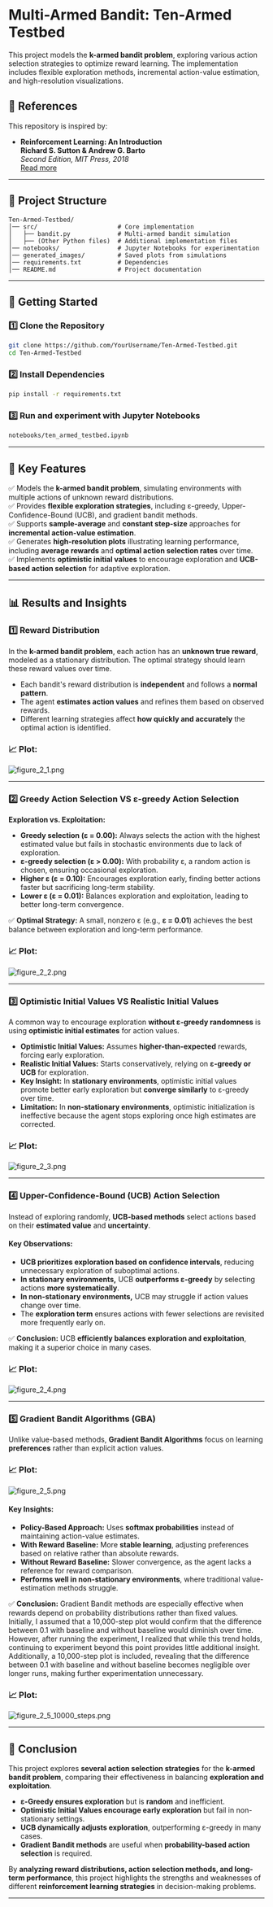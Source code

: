 # **Multi-Armed Bandit: Ten-Armed Testbed**  

This project models the **k-armed bandit problem**, exploring various action selection strategies to optimize reward learning. The implementation includes flexible exploration methods, incremental action-value estimation, and high-resolution visualizations.

## **📖 References**  

This repository is inspired by:  

- **Reinforcement Learning: An Introduction**  
  **Richard S. Sutton & Andrew G. Barto**  
  _Second Edition, MIT Press, 2018_  
  [Read more](https://www.andrew.cmu.edu/course/10-703/textbook/BartoSutton.pdf)  

---  

## **📂 Project Structure**  
```
Ten-Armed-Testbed/
│── src/                      # Core implementation
│   ├── bandit.py             # Multi-armed bandit simulation
│   ├── (Other Python files)  # Additional implementation files
│── notebooks/                # Jupyter Notebooks for experimentation
│── generated_images/         # Saved plots from simulations
│── requirements.txt          # Dependencies
│── README.md                 # Project documentation
```

---

## **🚀 Getting Started**  

### 1️⃣ **Clone the Repository**  
```sh
git clone https://github.com/YourUsername/Ten-Armed-Testbed.git  
cd Ten-Armed-Testbed
```
### 2️⃣ **Install Dependencies**
```sh
pip install -r requirements.txt  
```
### ️3️⃣ **Run and experiment with Jupyter Notebooks**

```sh
notebooks/ten_armed_testbed.ipynb
```

---

## 📌 Key Features

✅ Models the **k-armed bandit problem**, simulating environments with multiple actions of unknown reward distributions.  
✅ Provides **flexible exploration strategies**, including ε-greedy, Upper-Confidence-Bound (UCB), and gradient bandit methods.  
✅ Supports **sample-average** and **constant step-size** approaches for **incremental action-value estimation**.  
✅ Generates **high-resolution plots** illustrating learning performance, including **average rewards** and **optimal action selection rates** over time.  
✅ Implements **optimistic initial values** to encourage exploration and **UCB-based action selection** for adaptive exploration.  

---

## 📊 Results and Insights

### 1️⃣ Reward Distribution
In the **k-armed bandit problem**, each action has an **unknown true reward**, modeled as a stationary distribution. The optimal strategy should learn these reward values over time.

- Each bandit's reward distribution is **independent** and follows a **normal pattern**.
- The agent **estimates action values** and refines them based on observed rewards.
- Different learning strategies affect **how quickly and accurately** the optimal action is identified.

### 📈 **Plot:** 

![figure_2_1.png](generated_images%2Ffigure_2_1.png)

---

### 2️⃣ Greedy Action Selection VS ε-greedy Action Selection

**Exploration vs. Exploitation:**  
- **Greedy selection (ε = 0.00):** Always selects the action with the highest estimated value but fails in stochastic environments due to lack of exploration.  
- **ε-greedy selection (ε > 0.00):** With probability ε, a random action is chosen, ensuring occasional exploration.  
- **Higher ε (ε = 0.10):** Encourages exploration early, finding better actions faster but sacrificing long-term stability.  
- **Lower ε (ε = 0.01):** Balances exploration and exploitation, leading to better long-term convergence.  

✅ **Optimal Strategy:** A small, nonzero ε (e.g., **ε = 0.01**) achieves the best balance between exploration and long-term performance.

### 📈 **Plot:** 

![figure_2_2.png](generated_images%2Ffigure_2_2.png)

---

### 3️⃣ Optimistic Initial Values VS Realistic Initial Values
A common way to encourage exploration **without ε-greedy randomness** is using **optimistic initial estimates** for action values.

- **Optimistic Initial Values:** Assumes **higher-than-expected** rewards, forcing early exploration.
- **Realistic Initial Values:** Starts conservatively, relying on **ε-greedy or UCB** for exploration.
- **Key Insight:** In **stationary environments**, optimistic initial values promote better early exploration but **converge similarly** to ε-greedy over time.
- **Limitation:** In **non-stationary environments**, optimistic initialization is ineffective because the agent stops exploring once high estimates are corrected.

### 📈 **Plot:** 

![figure_2_3.png](generated_images%2Ffigure_2_3.png)

---

### 4️⃣ Upper-Confidence-Bound (UCB) Action Selection
Instead of exploring randomly, **UCB-based methods** select actions based on their **estimated value** and **uncertainty**.

#### **Key Observations:**
- **UCB prioritizes exploration based on confidence intervals**, reducing unnecessary exploration of suboptimal actions.
- **In stationary environments,** UCB **outperforms ε-greedy** by selecting actions **more systematically**.
- **In non-stationary environments,** UCB may struggle if action values change over time.
- The **exploration term** ensures actions with fewer selections are revisited more frequently early on.

✅ **Conclusion:** UCB **efficiently balances exploration and exploitation**, making it a superior choice in many cases.

### 📈 **Plot:** 

![figure_2_4.png](generated_images%2Ffigure_2_4.png)

---

### 5️⃣ Gradient Bandit Algorithms (GBA)
Unlike value-based methods, **Gradient Bandit Algorithms** focus on learning **preferences** rather than explicit action values.

### 📈 **Plot:** 

![figure_2_5.png](generated_images%2Ffigure_2_5.png)

#### **Key Insights:**
- **Policy-Based Approach:** Uses **softmax probabilities** instead of maintaining action-value estimates.
- **With Reward Baseline:** More **stable learning**, adjusting preferences based on relative rather than absolute rewards.
- **Without Reward Baseline:** Slower convergence, as the agent lacks a reference for reward comparison.
- **Performs well in non-stationary environments**, where traditional value-estimation methods struggle.

✅ **Conclusion:**  Gradient Bandit methods are especially effective when rewards depend on probability distributions rather than fixed values. Initially, I assumed that a 10,000-step plot would confirm that the difference between 0.1 with baseline and without baseline would diminish over time. However, after running the experiment, I realized that while this trend holds, continuing to experiment beyond this point provides little additional insight. Additionally, a 10,000-step plot is included, revealing that the difference between 0.1 with baseline and without baseline becomes negligible over longer runs, making further experimentation unnecessary.

### 📈 **Plot:** 

![figure_2_5_10000_steps.png](generated_images%2Ffigure_2_5_10000_steps.png)

---

## 📢 Conclusion

This project explores **several action selection strategies** for the **k-armed bandit problem**, comparing their effectiveness in balancing **exploration and exploitation**.

- **ε-Greedy ensures exploration** but is **random** and inefficient.
- **Optimistic Initial Values encourage early exploration** but fail in non-stationary settings.
- **UCB dynamically adjusts exploration**, outperforming ε-greedy in many cases.
- **Gradient Bandit methods** are useful when **probability-based action selection** is required.

By **analyzing reward distributions, action selection methods, and long-term performance**, this project highlights the strengths and weaknesses of different **reinforcement learning strategies** in decision-making problems.

---


